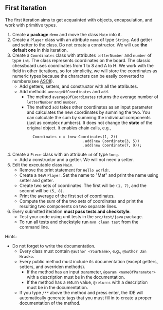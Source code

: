 ## First iteration
The first iteration aims to get acquainted with objects, encapsulation, and work with primitive types.

1. Create **a package** `demo` and move the class `Main` into it.
2. Create a `Player` class with an attribute `name` of type `String`. Add getter and setter to the class.
   Do not create a constructor. We will use **the default one** in this iteration.
3. Create a `Coordinates` class with attributes `letterNumber` and `number` of type `int`. 
   The class represents coordinates on the board. The classic chessboard uses coordinates from 1 to 8 and A to H. 
   We work with the field in other iterations, so for simplicity, we will store the coordinates as numeric types 
   because the characters can be easily converted to numbers(see [ASCII](https://en.wikipedia.org/wiki/ASCII)).
    - Add getters, setters, and constructor with all the attributes.
    - Add methods `averageOfCoordinates` and `add`.
        - The method `averageOfCoordinates` returns the average number of `letterNumber` and `number`.
        - The method `add` takes other coordinates as an input parameter and calculates the new coordinates
          by summing the two. You can calculate the sum by summing the individual components (just as complex numbers).
          It does not change the **state** of the original object.
          It enables chain calls, e.g.,
       ```
             Coordinates c = (new Coordinates(1, 2))
                                    .add(new Coordinate(3, 5))
                                    .add(new Coordinate(7, 0));
      ```
5. Create a `Piece` class with an attribute `id` of type `long`.
    - Add a constructor and a getter. We will not need a setter.
6. Edit the executable class `Main`.
    - Remove the print statement for `Hello world!`.
    - Create a new `Player`. Set the name to "Mat" and print the name using setter and getter.
    - Create two sets of coordinates. The first will be `(1, 7)`, and the second will be `(5, 8)`.
    - Print the average of the first set of coordinates.
    - Compute the sum of the two sets of coordinates and print the resulting two components on two separate lines.
7. Every submitted iteration **must pass tests and checkstyle**.
   - Test your code using unit tests in the `src/test/java` package.
   - To run all tests and checkstyle run `mvn clean test` from the command line.

Hints:
- Do not forget to write the documentation.
    - Every class must contain `@author <YourName>`, e.g., `@author Jan Hrasko`.
    - Every public method must include its documentation (except getters, setters, and overriden methods).
        - If the method has an input parameter, `@param <nameOfParameter>` with a description must be in the documentation.
        - If the method has a return value, `@returns` with a description must be in the documentation.
    - If you type `/**` above the method and press enter, the IDE will automatically generate tags that
      you must fill in to create a proper documentation of the method.
